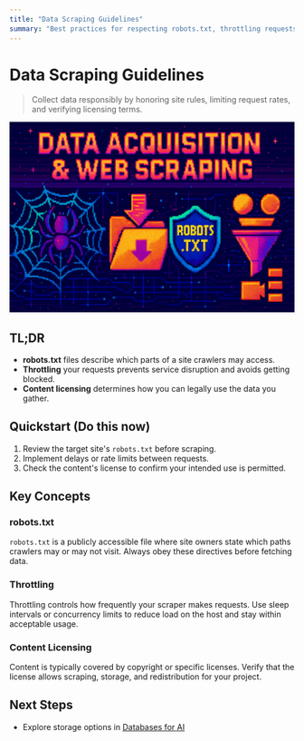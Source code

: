 ```yaml
---
title: "Data Scraping Guidelines"
summary: "Best practices for respecting robots.txt, throttling requests, and honoring content licensing when collecting data"
---
```


# Data Scraping Guidelines

> Collect data responsibly by honoring site rules, limiting request rates, and verifying licensing terms.

![data acquisition and web scraping](/img/data-acquisition-and-web-scrapping.png)

## TL;DR
- **robots.txt** files describe which parts of a site crawlers may access.
- **Throttling** your requests prevents service disruption and avoids getting blocked.
- **Content licensing** determines how you can legally use the data you gather.

## Quickstart (Do this now)
1. Review the target site's `robots.txt` before scraping.
2. Implement delays or rate limits between requests.
3. Check the content's license to confirm your intended use is permitted.

## Key Concepts
### robots.txt
`robots.txt` is a publicly accessible file where site owners state which paths crawlers may or may not visit. Always obey these directives before fetching data.

### Throttling
Throttling controls how frequently your scraper makes requests. Use sleep intervals or concurrency limits to reduce load on the host and stay within acceptable usage.

### Content Licensing
Content is typically covered by copyright or specific licenses. Verify that the license allows scraping, storage, and redistribution for your project.

## Next Steps
- Explore storage options in [Databases for AI](../databases-for-ai.md)

